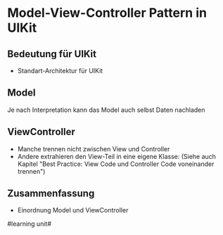 # Model-View-Controller Pattern in UIKit

## Bedeutung für UIKit
- Standart-Architektur für UIKit

## Model
Je nach Interpretation kann das Model auch selbst Daten nachladen

## ViewController

- Manche trennen nicht zwischen View und Controller
- Andere extrahieren den View-Teil in eine eigene Klasse: (Siehe auch Kapitel "Best Practice: View Code und Controller Code voneinander trennen")


## Zusammenfassung
- Einordnung Model und ViewController


#learning unit#